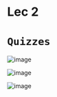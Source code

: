# Lec 2
# `Quizzes` 
![image](https://user-images.githubusercontent.com/99830416/221301161-ce994e3c-ae66-41a7-b7d2-7112570c22d2.png)

![image](https://user-images.githubusercontent.com/99830416/221301068-4eaa3973-a80b-49ab-9484-b6f9f56da51f.png)

![image](https://user-images.githubusercontent.com/99830416/221301246-b8104ebb-4c62-4c3b-8357-633e3df0dd0e.png)


